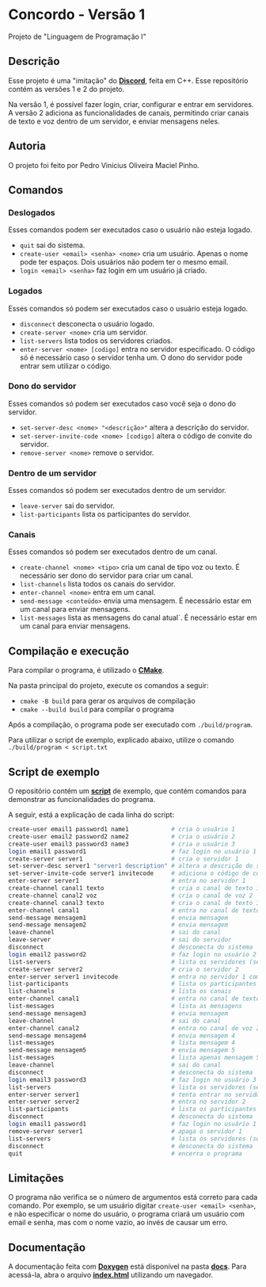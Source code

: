 # Concordo - Versão 1

Projeto de "Linguagem de Programação I"

## Descrição

Esse projeto é uma "imitação" do [**Discord**](https://www.discord.com), feita
em C++. Esse repositório contém as versões 1 e 2 do projeto.

Na versão 1, é possível fazer login, criar, configurar e entrar em servidores.
A versão 2 adiciona as funcionalidades de canais, permitindo criar canais de 
texto e voz dentro de um servidor, e enviar mensagens neles.

## Autoria

O projeto foi feito por Pedro Vinícius Oliveira Maciel Pinho.

## Comandos

### Deslogados

Esses comandos podem ser executados caso o usuário não esteja logado.

- `quit` sai do sistema.
- `create-user <email> <senha> <nome>` cria um usuário. Apenas o nome pode ter
espaços. Dois usuários não podem ter o mesmo email.
- `login <email> <senha>` faz login em um usuário já criado.

### Logados

Esses comandos só podem ser executados caso o usuário esteja logado.

- `disconnect` desconecta o usuário logado.
- `create-server <nome>` cria um servidor.
- `list-servers` lista todos os servidores criados.
- `enter-server <nome> [codigo]` entra no servidor especificado. O código só
é necessário caso o servidor tenha um. O dono do servidor pode entrar sem
utilizar o código.

### Dono do servidor

Esses comandos só podem ser executados caso você seja o dono do servidor.

- `set-server-desc <nome> "<descrição>"` altera a descrição do servidor.
- `set-server-invite-code <nome> [codigo]` altera o código de convite do 
servidor.
- `remove-server <nome>` remove o servidor.

### Dentro de um servidor

Esses comandos só podem ser executados dentro de um servidor.

- `leave-server` sai do servidor.
- `list-participants` lista os participantes do servidor.

### Canais

Esses comandos só podem ser executados dentro de um canal.

- `create-channel <nome> <tipo>` cria um canal de tipo voz ou texto. É
necessário ser dono do servidor para criar um canal.
- `list-channels` lista todos os canais do servidor.
- `enter-channel <nome>` entra em um canal.
- `send-message <conteúdo>` envia uma mensagem. É necessário estar em um canal
para enviar mensagens.
- `list-messages` lista as mensagens do canal atual`. É necessário estar em um
canal para enviar mensagens.

## Compilação e execução

Para compilar o programa, é utilizado o [**CMake**](https://cmake.org).

Na pasta principal do projeto, execute os comandos a seguir:

- `cmake -B build` para gerar os arquivos de compilação
- `cmake --build build` para compilar o programa

Após a compilação, o programa pode ser executado com `./build/program`.

Para utilizar o script de exemplo, explicado abaixo, utilize o comando
`./build/program < script.txt`

## Script de exemplo

O repositório contém um [**script**](script.txt) de exemplo, que contém comandos
para demonstrar as funcionalidades do programa.

A seguir, está a explicação de cada linha do script:

```bash
create-user email1 password1 name1            # cria o usuário 1
create-user email2 password2 name2            # cria o usuário 2
create-user email3 password3 name3            # cria o usuário 3
login email1 password1                        # faz login no usuário 1
create-server server1                         # cria o servidor 1
set-server-desc server1 "server1 description" # altera a descrição do servidor
set-server-invite-code server1 invitecode     # adiciona o código de convite
enter-server server1                          # entra no servidor 1
create-channel canal1 texto                   # cria o canal de texto 1
create-channel canal2 voz                     # cria o canal de voz 2
create-channel canal3 texto                   # cria o canal de texto 3 
enter-channel canal1                          # entra no canal de texto 1
send-message mensagem1                        # envia mensagem
send-message mensagem2                        # envia mensagem
leave-channel                                 # sai do canal
leave-server                                  # sai do servidor
disconnect                                    # desconecta do sistema
login email2 password2                        # faz login no usuário 2
list-servers                                  # lista os servidores (servidor 1)
create-server server2                         # cria o servidor 2
enter-server server1 invitecode               # entra no servidor 1 com o código
list-participants                             # lista os participantes (usuários 1 e 2)
list-channels                                 # lista os canais
enter-channel canal1                          # entra no canal de texto 1
list-messages                                 # lista as mensagens
send-message mensagem3                        # envia mensagem
leave-channel                                 # sai do canal
enter-channel canal2                          # entra no canal de voz 2
send-message mensagem4                        # envia mensagem 4
list-messages                                 # lista mensagem 4
send-message mensagem5                        # envia mensagem 5
list-messages                                 # lista apenas mensagem 5
leave-channel                                 # sai do canal
disconnect                                    # desconecta do sistema
login email3 password3                        # faz login no usuário 3
list-servers                                  # lista os servidores (servidores 1 e 2)
enter-server server1                          # tenta entrar no servidor 1 sem o código (falha)
enter-server server2                          # entra no servidor 2
list-participants                             # lista os participantes (usuário 3)
disconnect                                    # desconecta do sistema
login email1 password1                        # faz login no usuário 1
remove-server server1                         # apaga o servidor 1
list-servers                                  # lista os servidores (servidor 2)
disconnect                                    # desconecta do sistema
quit                                          # encerra o programa
```

## Limitações

O programa não verifica se o número de argumentos está correto para cada comando.
Por exemplo, se um usuário digitar `create-user <email> <senha>`, e não especificar
o nome do usuário, o programa criará um usuário com email e senha, mas com o
nome vazio, ao invés de causar um erro.

## Documentação

A documentação feita com [**Doxygen**](https://doxygen.nl) está disponível
na pasta [**docs**](docs). Para acessá-la, abra o arquivo 
[**index.html**](docs/html/index.html) utilizando um navegador.

